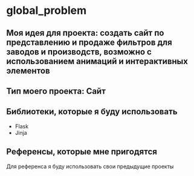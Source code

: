 # global_problem

## Моя идея для проекта: создать сайт по представлению и продаже фильтров для заводов и производств, возможно с использованием анимаций и интерактивных элементов

## Тип моего проекта: Сайт

## Библиотеки, которые я буду использовать
- Flask
- Jinja

## Референсы, которые мне пригодятся
Для референса я буду использовать свои предыдущие проекты
